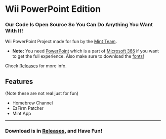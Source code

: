 # Wii PowerPoint Edition
### Our Code Is Open Source So You Can Do Anything You Want With It!
Wii PowerPoint Project made for fun by the [Mint Team](https://github.com/orgs/pieosteam/teams/mint-team).
<br>
* __Note:__ You need [PowerPoint](https://www.office.com/launch/powerpoint?ui=en-US&rs=US&auth=1) which is a part of [Microsoft 365](https://www.office.com/) if you want to get the full experience. Also make sure to download the [fonts!](https://github.com/datkat21/Wii-PPT/tree/master/Fonts)

Check [Releases](https://github.com/datkat21/Wii-PPT/releases) for more info.
## Features
(Note these are not real just for fun)
* Homebrew Channel
* EzFirm Patcher
* Mint App 
---
### Download is in [Releases](https://github.com/datkat21/Wii-PPT/releases), and Have Fun!
